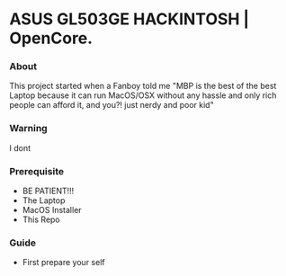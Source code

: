 # ASUS GL503GE HACKINTOSH | OpenCore.

### About
This project started when a Fanboy told me "MBP is the best of the best Laptop because it can run MacOS/OSX without any hassle and only rich people can afford it, and you?! just nerdy and poor kid"

### Warning
I dont 

### Prerequisite
- BE PATIENT!!!
- The Laptop
- MacOS Installer
- This Repo

### Guide
- First prepare your self